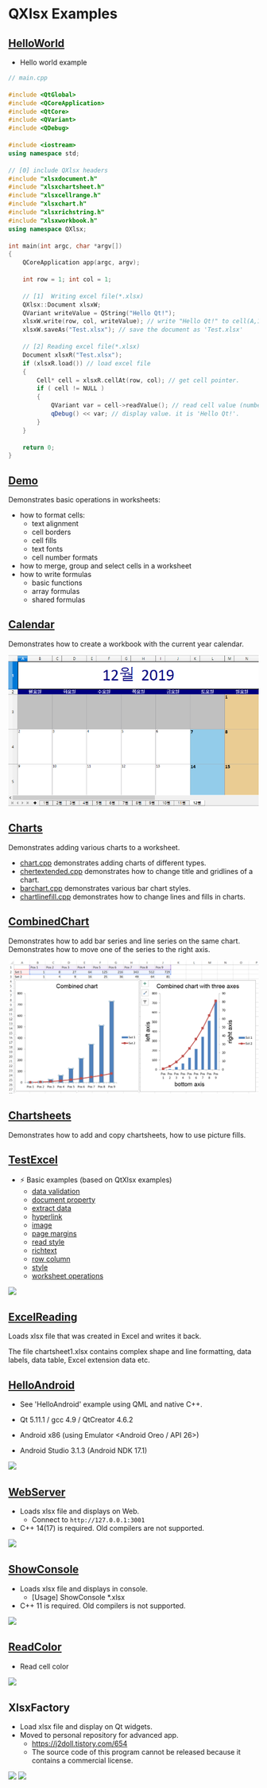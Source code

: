 # QXlsx Examples

## [HelloWorld](https://github.com/QtExcel/QXlsx/tree/master/examples/HelloWorld)

- Hello world example

```cpp
// main.cpp

#include <QtGlobal>
#include <QCoreApplication>
#include <QtCore>
#include <QVariant>
#include <QDebug>

#include <iostream>
using namespace std;

// [0] include QXlsx headers 
#include "xlsxdocument.h"
#include "xlsxchartsheet.h"
#include "xlsxcellrange.h"
#include "xlsxchart.h"
#include "xlsxrichstring.h"
#include "xlsxworkbook.h"
using namespace QXlsx;

int main(int argc, char *argv[])
{
    QCoreApplication app(argc, argv);

    int row = 1; int col = 1;
	
    // [1]  Writing excel file(*.xlsx)
    QXlsx::Document xlsxW;
	QVariant writeValue = QString("Hello Qt!");
    xlsxW.write(row, col, writeValue); // write "Hello Qt!" to cell(A,1).
    xlsxW.saveAs("Test.xlsx"); // save the document as 'Test.xlsx'

    // [2] Reading excel file(*.xlsx)
    Document xlsxR("Test.xlsx"); 
    if (xlsxR.load()) // load excel file
    { 
        Cell* cell = xlsxR.cellAt(row, col); // get cell pointer.
        if ( cell != NULL )
        {
            QVariant var = cell->readValue(); // read cell value (number(double), QDateTime, QString ...)
            qDebug() << var; // display value. it is 'Hello Qt!'.
        }
    }

    return 0;
}
```

## [Demo](https://github.com/QtExcel/QXlsx/tree/master/examples/Demo)

Demonstrates basic operations in worksheets:

- how to format cells:
    - text alignment
    - cell borders
    - cell fills
    - text fonts
    - cell number formats
- how to merge, group and select cells in a worksheet
- how to write formulas
    - basic functions
    - array formulas
    - shared formulas

## [Calendar](https://github.com/QtExcel/QXlsx/blob/master/examples/Calendar)

Demonstrates how to create a workbook with the current year calendar.

![](../markdown.data/calendar.png)

## [Charts](https://github.com/QtExcel/QXlsx/blob/master/examples/Charts)

Demonstrates adding various charts to a worksheet.

- [chart.cpp](https://github.com/QtExcel/QXlsx/blob/master/examples/Charts/chart.cpp) demonstrates adding charts of different types.
- [chertextended.cpp](https://github.com/QtExcel/QXlsx/blob/master/examples/Charts/chartextended.cpp) demonstrates how to change title and gridlines of a chart.
- [barchart.cpp](https://github.com/QtExcel/QXlsx/blob/master/examples/Charts/barchart.cpp) demonstrates various bar chart styles.
- [chartlinefill.cpp](https://github.com/QtExcel/QXlsx/blob/master/examples/Charts/chartlinefill.cpp) demonstrates how to change lines and fills in charts.

## [CombinedChart](https://github.com/QtExcel/QXlsx/tree/master/examples/CombinedChart)

Demonstrates how to add bar series and line series on the same chart. Demonstrates how to move one of the series to the right axis.

![](../markdown.data/combinedchart.png)

## [Chartsheets](https://github.com/QtExcel/QXlsx/tree/master/examples/Chartsheets)

Demonstrates how to add and copy chartsheets, how to use picture fills.

## [TestExcel](https://github.com/QtExcel/QXlsx/tree/master/examples/TestExcel)

- :zap: Basic examples (based on QtXlsx examples)
    - [data validation](https://github.com/QtExcel/QXlsx/blob/master/examples/TestExcel/datavalidation.cpp)
    - [document property](https://github.com/QtExcel/QXlsx/blob/master/examples/TestExcel/documentproperty.cpp)
    - [extract data](https://github.com/QtExcel/QXlsx/blob/master/examples/TestExcel/extractdata.cpp)
    - [hyperlink](https://github.com/QtExcel/QXlsx/blob/master/examples/TestExcel/hyperlinks.cpp)
    - [image](https://github.com/QtExcel/QXlsx/blob/master/examples/TestExcel/image.cpp)
    - [page margins](https://github.com/QtExcel/QXlsx/blob/master/examples/TestExcel/pageMargins.cpp)
    - [read style](https://github.com/QtExcel/QXlsx/blob/master/examples/TestExcel/readStyle.cpp)
    - [richtext](https://github.com/QtExcel/QXlsx/blob/master/examples/TestExcel/richtext.cpp)
    - [row column](https://github.com/QtExcel/QXlsx/blob/master/examples/TestExcel/rowcolumn.cpp)
    - [style](https://github.com/QtExcel/QXlsx/blob/master/examples/TestExcel/style.cpp)
    - [worksheet operations](https://github.com/QtExcel/QXlsx/blob/master/TestExcel/examples/worksheetoperations.cpp)

![](../markdown.data/testexcel.png)



## [ExcelReading](https://github.com/QtExcel/QXlsx/tree/master/examples/ExcelReading)

Loads xlsx file that was created in Excel and writes it back.

The file chartsheet1.xlsx contains complex shape and line formatting, data labels, data table, Excel extension data etc.

## [HelloAndroid](https://github.com/QtExcel/QXlsx/tree/master/examples/HelloAndroid)

- See 'HelloAndroid' example using QML and native C++.

- Qt 5.11.1 / gcc 4.9 / QtCreator 4.6.2 
- Android x86 (using Emulator <Android Oreo / API 26>)
- Android Studio 3.1.3 (Android NDK 17.1)

![](../markdown.data/android.jpg)

## [WebServer](https://github.com/QtExcel/QXlsx/tree/master/examples/WebServer)
- Loads xlsx file and displays on Web.
	- Connect to `http://127.0.0.1:3001` 
- C++ 14(17) is required. Old compilers are not supported.

![](../markdown.data/webserver.png)

## [ShowConsole](https://github.com/QtExcel/QXlsx/tree/master/examples/ShowConsole)
- Loads xlsx file and displays in console.
  - [Usage] ShowConsole *.xlsx
- C++ 11 is required. Old compilers is not supported.

![](../markdown.data/show-console.jpg)

## [ReadColor](https://github.com/QtExcel/QXlsx/tree/master/examples/ReadColor) 
- Read cell color

![](../markdown.data/read-color.jpg)

## XlsxFactory 
- Load xlsx file and display on Qt widgets. 
- Moved to personal repository for advanced app.
	- https://j2doll.tistory.com/654
	- The source code of this program cannot be released because it contains a commercial license.

![](../markdown.data/copycat.png)
![](../markdown.data/copycat2.jpg)
